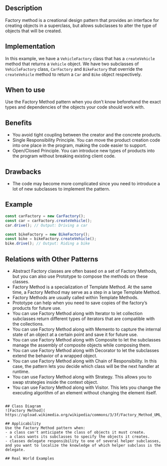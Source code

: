 ## Description
Factory method is a creational design pattern that provides an interface for creating objects in a superclass, but allows subclasses to alter the type of objects that will be created.

## Implementation
In this example, we have a `VehicleFactory` class that has a `createVehicle` method that returns a `Vehicle` object. We have two subclasses of `VehicleFactory` class, `CarFactory` and `BikeFactory` that override the `createVehicle` method to return a `Car` and `Bike` object respectively.

## When to use
Use the Factory Method pattern when you don’t know beforehand the exact types and dependencies of the objects your code should work with.

## Benefits
- You avoid tight coupling between the creator and the concrete products.
- Single Responsibility Principle. You can move the product creation code into one place in the program, making the code easier to support.
- Open/Closed Principle. You can introduce new types of products into the program without breaking existing client code.

## Drawbacks
- The code may become more complicated since you need to introduce a lot of new subclasses to implement the pattern.

## Example
```typescript
const carFactory = new CarFactory();
const car = carFactory.createVehicle();
car.drive(); // Output: Driving a car

const bikeFactory = new BikeFactory();
const bike = bikeFactory.createVehicle();
bike.drive(); // Output: Riding a bike
```

## Relations with Other Patterns
- Abstract Factory classes are often based on a set of Factory Methods, but you can also use Prototype to compose the methods on these classes.
- Factory Method is a specialization of Template Method. At the same time, a Factory Method may serve as a step in a large Template Method.
- Factory Methods are usually called within Template Methods.
- Prototype can help when you need to save copies of the factory’s products for future use.
- You can use Factory Method along with Iterator to let collection subclasses return different types of iterators that are compatible with the collections.
- You can use Factory Method along with Memento to capture the internal state of an object at a certain point and save it for future use.
- You can use Factory Method along with Composite to let the subclasses manage the assembly of composite objects while composing them.
- You can use Factory Method along with Decorator to let the subclasses extend the behavior of a wrapped object.
- You can use Factory Method along with Chain of Responsibility. In this case, the pattern lets you decide which class will be the next handler at runtime.
- You can use Factory Method along with Strategy. This allows you to swap strategies inside the context object.
- You can use Factory Method along with Visitor. This lets you change the executing algorithm of an element without changing the element itself.
```

## Class Diagram
![Factory Method](
https://upload.wikimedia.org/wikipedia/commons/3/3f/Factory_Method_UML_class_diagram.svg)

## Applicability
Use the Factory Method pattern when:
- a class can't anticipate the class of objects it must create.
- a class wants its subclasses to specify the objects it creates.
- classes delegate responsibility to one of several helper subclasses, and you want to localize the knowledge of which helper subclass is the delegate.

## Real World Examples